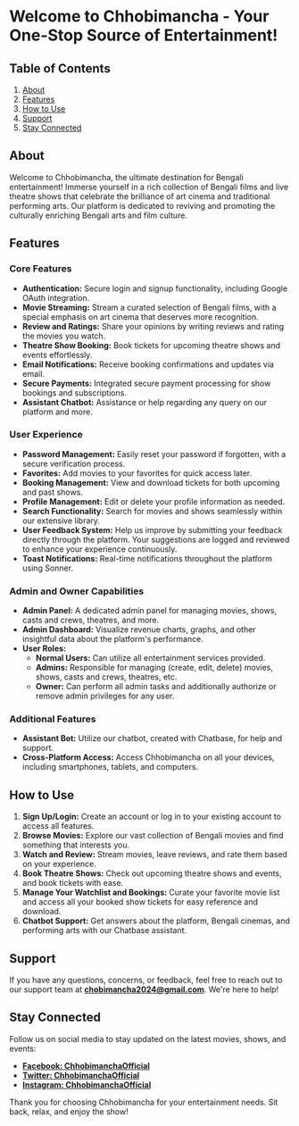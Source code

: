 # Welcome to Chhobimancha - Your One-Stop Source of Entertainment!

## Table of Contents
1. [About](#about)
2. [Features](#features)
3. [How to Use](#how-to-use)
4. [Support](#support)
5. [Stay Connected](#stay-connected)

## About
Welcome to Chhobimancha, the ultimate destination for Bengali entertainment! Immerse yourself in a rich collection of Bengali films and live theatre shows that celebrate the brilliance of art cinema and traditional performing arts. Our platform is dedicated to reviving and promoting the culturally enriching Bengali arts and film culture.

## Features

### Core Features
- **Authentication:** Secure login and signup functionality, including Google OAuth integration.
- **Movie Streaming:** Stream a curated selection of Bengali films, with a special emphasis on art cinema that deserves more recognition.
- **Review and Ratings:** Share your opinions by writing reviews and rating the movies you watch.
- **Theatre Show Booking:** Book tickets for upcoming theatre shows and events effortlessly.
- **Email Notifications:** Receive booking confirmations and updates via email.
- **Secure Payments:** Integrated secure payment processing for show bookings and subscriptions.
- **Assistant Chatbot:** Assistance or help regarding any query on our platform and more.

### User Experience
- **Password Management:** Easily reset your password if forgotten, with a secure verification process.
- **Favorites:** Add movies to your favorites for quick access later.
- **Booking Management:** View and download tickets for both upcoming and past shows.
- **Profile Management:** Edit or delete your profile information as needed.
- **Search Functionality:** Search for movies and shows seamlessly within our extensive library.
- **User Feedback System:** Help us improve by submitting your feedback directly through the platform. Your suggestions are logged and reviewed to enhance your experience continuously.
- **Toast Notifications:** Real-time notifications throughout the platform using Sonner.

### Admin and Owner Capabilities
- **Admin Panel:** A dedicated admin panel for managing movies, shows, casts and crews, theatres, and more.
- **Admin Dashboard:** Visualize revenue charts, graphs, and other insightful data about the platform's performance.
- **User Roles:** 
  - **Normal Users:** Can utilize all entertainment services provided.
  - **Admins:** Responsible for managing (create, edit, delete) movies, shows, casts and crews, theatres, etc.
  - **Owner:** Can perform all admin tasks and additionally authorize or remove admin privileges for any user.

### Additional Features
- **Assistant Bot:** Utilize our chatbot, created with Chatbase, for help and support.
- **Cross-Platform Access:** Access Chhobimancha on all your devices, including smartphones, tablets, and computers.

## How to Use
1. **Sign Up/Login:** Create an account or log in to your existing account to access all features.
2. **Browse Movies:** Explore our vast collection of Bengali movies and find something that interests you.
3. **Watch and Review:** Stream movies, leave reviews, and rate them based on your experience.
4. **Book Theatre Shows:** Check out upcoming theatre shows and events, and book tickets with ease.
5. **Manage Your Watchlist and Bookings:** Curate your favorite movie list and access all your booked show tickets for easy reference and download.
7. **Chatbot Support:** Get answers about the platform, Bengali cinemas, and performing arts with our Chatbase assistant.

## Support
If you have any questions, concerns, or feedback, feel free to reach out to our support team at **[chobimancha2024@gmail.com](mailto:chobimancha2024@gmail.com)**. We're here to help!

## Stay Connected
Follow us on social media to stay updated on the latest movies, shows, and events:
- **[Facebook: ChhobimanchaOfficial](https://www.facebook.com/ChhobimanchaOfficial)**
- **[Twitter: ChhobimanchaOfficial](https://twitter.com/ChhobimanchaOfficial)**
- **[Instagram: ChhobimanchaOfficial](https://www.instagram.com/ChhobimanchaOfficial)**

Thank you for choosing Chhobimancha for your entertainment needs. Sit back, relax, and enjoy the show!

